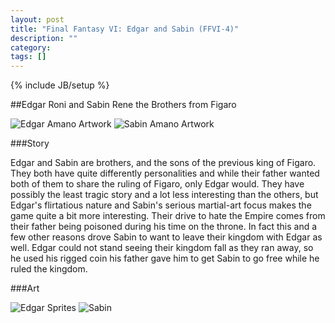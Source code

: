 ```yaml
---
layout: post
title: "Final Fantasy VI: Edgar and Sabin (FFVI-4)"
description: ""
category: 
tags: []
---
```

{% include JB/setup %}

##Edgar Roni and Sabin Rene the Brothers from Figaro

![Edgar Amano Artwork](http://images.wikia.com/finalfantasy/images/d/d4/Edgar.jpg) ![Sabin Amano Artwork](http://images.wikia.com/finalfantasy/images/1/12/AmanoSabin.jpg) 

###Story

Edgar and Sabin are brothers, and the sons of the previous king of Figaro. They both have quite differently personalities and while their father wanted both of them to share the ruling of Figaro, only Edgar would. They have possibly the least tragic story and a lot less interesting than the others, but Edgar's flirtatious nature and Sabin's serious martial-art focus makes the game quite a bit more interesting. Their drive to hate the Empire comes from their father being poisoned during his time on the throne. In fact this and a few other reasons drove Sabin to want to leave their kingdom with Edgar as well. Edgar could not stand seeing their kingdom fall as they ran away, so he used his rigged coin his father gave him to get Sabin to go free while he ruled the kingdom. 

###Art

![Edgar Sprites](http://images.wikia.com/finalfantasy/images/b/ba/FF6EdgarSprites.PNG) ![Sabin](http://images.wikia.com/finalfantasy/images/e/e5/FF6SabinSprites.PNG)

